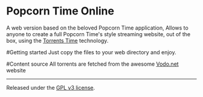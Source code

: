 # Popcorn Time Online
A web version based on the beloved Popcorn Time application, Allows to anyone to create a full Popcorn Time's style streaming website, out of the box, using the [Torrents Time](https://torrents-time.com) technology.

#Getting started
Just copy the files to your web directory and enjoy.

#Content source
All torrents are fetched from the awesome [Vodo.net](http://vodo.net) website

***
Released under the [GPL v3 license](LICENSE.txt).
